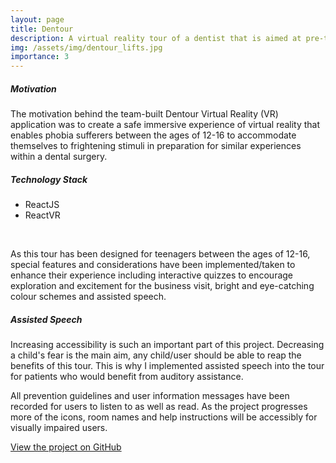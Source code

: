 ```yaml
---
layout: page
title: Dentour
description: A virtual reality tour of a dentist that is aimed at pre-teens/young adults between the ages of 12-16.
img: /assets/img/dentour_lifts.jpg
importance: 3
---
```


##### <strong> Motivation </strong>

The motivation behind the team-built Dentour Virtual Reality (VR) application was to create a safe immersive experience of virtual reality that enables phobia sufferers between the ages of 12-16 to accommodate themselves to frightening stimuli in preparation for similar experiences within a dental surgery.

##### <strong> Technology Stack </strong>
- ReactJS
- ReactVR


<div class="row">
    <div class="col-sm mt-3 mt-md-0">
        <img class="img-fluid rounded z-depth-1" src="{{ '/assets/img/dentour_lifts.jpg' | relative_url }}" alt="" title="x-ray room"/>
    </div>
    <div class="col-sm mt-3 mt-md-0">
        <img class="img-fluid rounded z-depth-1" src="{{ '/assets/img/dentour_lifts.jpg' | relative_url }}" alt="" title="x-ray room"/>
    </div>
</div>

<br>

As this tour has been designed for teenagers between the ages of 12-16, special features and considerations have been implemented/taken to enhance their experience including interactive quizzes to encourage exploration and excitement for the business visit, bright and eye-catching colour schemes and assisted speech.

##### <strong> Assisted Speech </strong>

Increasing accessibility is such an important part of this project. Decreasing a child's fear is the main aim, any child/user should be able to reap the benefits of this tour. This is why I implemented assisted speech into the tour for patients who would benefit from auditory assistance.

All prevention guidelines and user information messages have been recorded for users to listen to as well as read. As the project progresses more of the icons, room names and help instructions will be accessibly for visually impaired users.

<a href="https://github.com/akouao/Dentour" target="_blank" title="GitHub"><i class="fab fa-github"></i> View the project on GitHub</a>